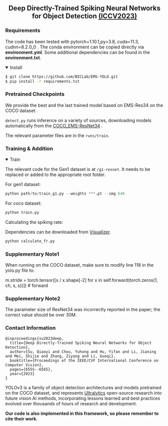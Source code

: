 <div align="center">



<!--
<a align="center" href="https://ultralytics.com/yolov3" target="_blank">
<img width="800" src="https://github.com/ultralytics/yolov5/releases/download/v1.0/banner-api.png"></a>
-->



## <div align="center">Deep Directly-Trained Spiking Neural Networks for Object Detection [(ICCV2023)](https://openaccess.thecvf.com/content/ICCV2023/html/Su_Deep_Directly-Trained_Spiking_Neural_Networks_for_Object_Detection_ICCV_2023_paper.html)</div>
</div>

### Requirements

The code has been tested with pytorch=1.10.1,py=3.8, cuda=11.3, cudnn=8.2.0_0 . The conda environment can be copied directly via <b>environment.yml</b>. Some additional dependencies can be found in the  <b>environment.txt</b>.


<details open>
<summary>Install</summary>

```bash
$ git clone https://github.com/BICLab/EMS-YOLO.git
$ pip install -r requirements.txt
```

</details>

### Pretrained Checkpoints

We provide the best and the last trained model based on EMS-Res34 on the COCO dataset.

`detect.py` runs inference on a variety of sources, downloading models automatically from
the [COCO_EMS-ResNet34](https://drive.google.com/drive/folders/1mry8sdED6ncqxajmQROKBECpcrmXStpB?usp=sharing) .

The relevant parameter files are in the `runs/train`.


### Training & Addition
<details open>
<summary>Train</summary>

The relevant code for the Gen1 dataset is at `/g1-resnet`. It needs to be replaced or added to the appropriate root folder.

For gen1 dataset:

```python
python path/to/train_g1.py --weights ***.pt --img 640
```
For coco dataset:
```python
python train.py
```
</details>


Calculating the spiking rate:

Dependencies can be downloaded from [Visualizer](https://github.com/luo3300612/Visualizer).
```python
python calculate_fr.py
```


### Supplementary Note1
When running on the COCO dataset, make sure to modify line 118 in the yolo.py file to:

m.stride = torch.tensor([s / x.shape[-2] for x in self.forward(torch.zeros(1, ch, s, s))])  # forward

### Supplementary Note2
The parameter size of ResNet34 was incorrectly reported in the paper; the correct value should be over 30M.


### Contact Information


```shell
@inproceedings{su2023deep,
  title={Deep Directly-Trained Spiking Neural Networks for Object Detection},
  author={Su, Qiaoyi and Chou, Yuhong and Hu, Yifan and Li, Jianing and Mei, Shijie and Zhang, Ziyang and Li, Guoqi},
  booktitle={Proceedings of the IEEE/CVF International Conference on Computer Vision},
  pages={6555--6565},
  year={2023}
}
```

<p>
YOLOv3  is a family of object detection architectures and models pretrained on the COCO dataset, and represents <a href="https://ultralytics.com">Ultralytics</a>
 open-source research into future vision AI methods, incorporating lessons learned and best practices evolved over thousands of hours of research and development. 
 
 <b>Our code is also implemented in this framework, so please remember to cite their work.</b>
</p>

